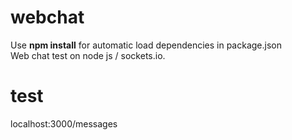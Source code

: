 # webchat
Use <b>npm install</b> for automatic load dependencies in package.json<br>
Web chat test on node js / sockets.io.

# test
localhost:3000/messages 
